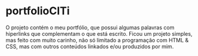 # portfolioCITi
O projeto contém o meu portfólio, que possui algumas palavras com hiperlinks que complementam o que está escrito. Ficou um projeto simples, mas feito com muito carinho, não só limitado a programação com HTML & CSS, mas com outros conteúdos linkados e/ou produzidos por mim.
